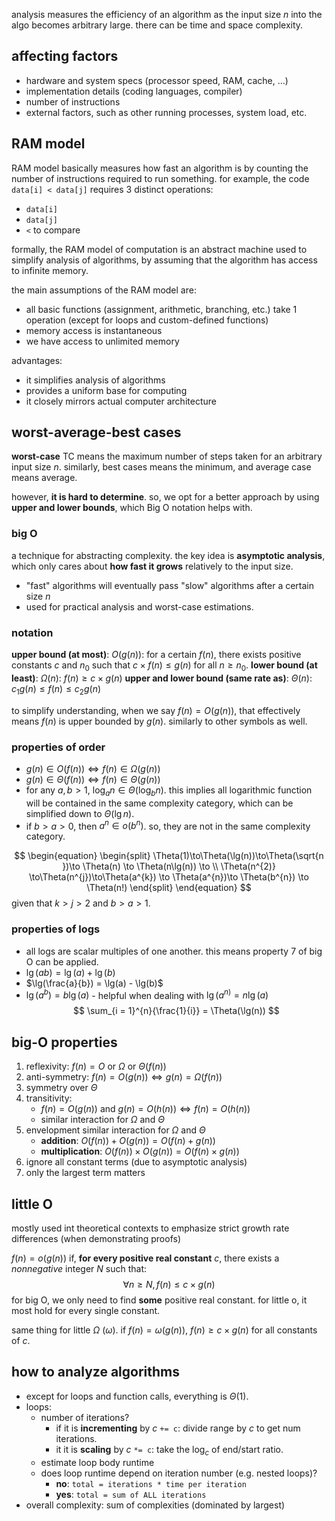 analysis measures the efficiency of an algorithm as the input size $n$ into the algo becomes arbitrary large. there can be time and space complexity.
## affecting factors
- hardware and system specs (processor speed, RAM, cache, ...)
- implementation details (coding languages, compiler)
- number of instructions
- external factors, such as other running processes, system load, etc.
## RAM model
RAM model basically measures how fast an algorithm is by counting the number of instructions required to run something. for example, the code `data[i] < data[j]` requires 3 distinct operations: 
- `data[i]`
- `data[j]`
- `<` to compare

formally, the RAM model of computation is an abstract machine used to simplify analysis of algorithms, by assuming that the algorithm has access to infinite memory. 

the main assumptions of the RAM model are: 
- all basic functions (assignment, arithmetic, branching, etc.) take 1 operation (except for loops and custom-defined functions)
- memory access is instantaneous
- we have access to unlimited memory

advantages:
- it simplifies analysis of algorithms
- provides a uniform base for computing
- it closely mirrors actual computer architecture
## worst-average-best cases
**worst-case** TC means the maximum number of steps taken for an arbitrary input size $n$. similarly, best cases means the minimum, and average case means average.

however, **it is hard to determine**. so, we opt for a better approach by using **upper and lower bounds**, which Big O notation helps with.
### big O
a technique for abstracting complexity. the key idea is **asymptotic analysis**, which only cares about **how fast it grows** relatively to the input size.
- "fast" algorithms will eventually pass "slow" algorithms after a certain size $n$
- used for practical analysis and worst-case estimations.
### notation
**upper bound (at most)**: $O(g(n))$: for a certain $f(n)$, there exists positive constants $c$ and $n_{0}$ such that $c\times f(n) \leq g(n)$ for all $n \geq n_{0}$.
**lower bound (at least)**: $\Omega(n)$: $f(n) \geq c\times g(n)$
**upper and lower bound (same rate as)**: $\Theta(n)$: $c_{1}g(n) \leq f(n) \leq c_{2}g(n)$

to simplify understanding, when we say $f(n) = O(g(n))$, that effectively means $f(n) \text{ is upper bounded by } g(n)$. similarly to other symbols as well.

### properties of order
- $g(n)\in O(f(n)) \iff f(n) \in \Omega(g(n))$
- $g(n)\in \Theta(f(n)) \iff f(n) \in \Theta(g(n))$
- for any $a, b > 1$, $\log_{a}{n} \in \Theta(\log_{b}{n})$. this implies all logarithmic function will be contained in the same complexity category, which can be simplified down to $\Theta(\lg n)$.
- if $b > a> 0$, then $a^{n}\in o(b^{n})$. so, they are not in the same complexity category.

$$
\begin{equation}
\begin{split}
\Theta(1)\to\Theta(\lg(n))\to\Theta(\sqrt{n })\to \Theta(n) \to \Theta(n\lg(n)) \to
\\
 \Theta(n^{2)} \to\Theta(n^{j})\to\Theta(a^{k}) \to \Theta(a^{n})\to \Theta(b^{n}) \to \Theta(n!)
\end{split}
\end{equation}
$$
given that $k > j > 2$ and $b > a > 1$.

### properties of logs
- all logs are scalar multiples of one another. this means property 7 of big O can be applied.
- $\lg(ab) = \lg(a) + \lg(b)$
- $\lg(\frac{a}{b}) = \lg(a) - \lg(b)$
- $\lg(a^b) = b\lg(a)$ - helpful when dealing with $\lg(a^{n)}= n\lg(a)$
$$
\sum_{i = 1}^{n}{\frac{1}{i}} = \Theta(\lg(n))
$$

## big-O properties
1. reflexivity: $f(n) = O\text{ or }\Omega \text{ or }\Theta(f(n))$
2. anti-symmetry: $f(n) = O(g(n)) \iff g(n) = \Omega(f(n))$
3. symmetry over $\Theta$
4. transitivity: 
	- $f(n) = O(g(n)) \text{ and } g(n) = O(h(n)) \iff f(n) = O(h(n))$
	- similar interaction for $\Omega$ and $\Theta$
5. envelopment similar interaction for $\Omega$ and $\Theta$
	- **addition**: $O(f(n)) + O(g(n)) = O(f(n) + g(n))$ 
	- **multiplication**: $O(f(n)) \times O(g(n)) = O(f(n) \times g(n))$
6. ignore all constant terms (due to asymptotic analysis)
7. only the largest term matters

## little O
mostly used int theoretical contexts to emphasize strict growth rate differences (when demonstrating proofs)

$f(n) = o(g(n))$ if, **for every positive real constant** $c$, there exists a *nonnegative* integer $N$ such that:
$$\forall n \ge N, f(n) \le c\times g(n)$$
for big O, we only need to find **some** positive real constant. for little o, it most hold for every single constant.

same thing for little $\Omega$ ($\omega$). if $f(n) = \omega(g(n))$, $f(n) \ge c\times g(n)$ for all constants of $c$.


## how to analyze algorithms
- except for loops and function calls, everything is $\Theta(1)$.
- loops:
	- number of iterations?
		-  if it is **incrementing** by $c$ `+= c`: divide range by $c$ to get num iterations.
		- it it is **scaling** by $c$ `*= c`: take the $\log_{c}$ of end/start ratio.
	- estimate loop body runtime
	- does loop runtime depend on iteration number (e.g. nested loops)?
		- **no**: `total = iterations * time per iteration`
		- **yes**: `total = sum of ALL iterations`
- overall complexity: sum of complexities (dominated by largest)